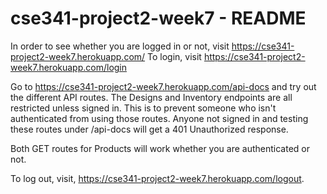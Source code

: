 # cse341-project2-week7 - README

In order to see whether you are logged in or not, visit https://cse341-project2-week7.herokuapp.com/ 
To login, visit https://cse341-project2-week7.herokuapp.com/login

Go to https://cse341-project2-week7.herokuapp.com/api-docs and try out the different API routes. The Designs and Inventory endpoints are all restricted unless signed in.
This is to prevent someone who isn't authenticated from using those routes. Anyone not signed in and testing these routes under /api-docs will get a 401 Unauthorized response.

Both GET routes for Products will work whether you are authenticated or not. 

To log out, visit, https://cse341-project2-week7.herokuapp.com/logout.
